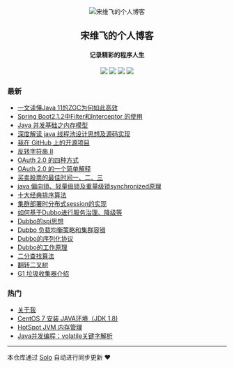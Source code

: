 <p align="center"><img alt="宋维飞的个人博客" src="https://static.b3log.org/images/brand/solo-32.png"></p><h2 align="center">
宋维飞的个人博客
</h2>

<h4 align="center">记录精彩的程序人生</h4>
<p align="center"><a title="宋维飞的个人博客" target="_blank" href="https://github.com/librarysong/solo-blog"><img src="https://img.shields.io/github/last-commit/librarysong/solo-blog.svg?style=flat-square&color=FF9900"></a>
<a title="GitHub repo size in bytes" target="_blank" href="https://github.com/librarysong/solo-blog"><img src="https://img.shields.io/github/repo-size/librarysong/solo-blog.svg?style=flat-square"></a>
<a title="Solo Version" target="_blank" href="https://github.com/b3log/solo/releases"><img src="https://img.shields.io/badge/solo-3.6.0-f1e05a.svg?style=flat-square&color=blueviolet"></a>
<a title="Hits" target="_blank" href="https://github.com/b3log/hits"><img src="https://hits.b3log.org/librarysong/solo-blog.svg"></a></p>

### 最新

* [一文读懂Java 11的ZGC为何如此高效](https://www.swfcp.cn/articles/2019/05/27/1558957053040.html)
* [Spring Boot2.1.2中Filter和Interceptor 的使用](https://www.swfcp.cn/articles/2019/05/27/1558939562704.html)
* [Java 并发基础之内存模型](https://www.swfcp.cn/articles/2019/05/23/1558578662279.html)
* [深度解读 java 线程池设计思想及源码实现](https://www.swfcp.cn/articles/2019/05/20/1558340873328.html)
* [我在 GitHub 上的开源项目](https://www.swfcp.cn/my-github-repos)
* [反转字符串 II](https://www.swfcp.cn/articles/2019/05/17/1558057774160.html)
* [OAuth 2.0 的四种方式](https://www.swfcp.cn/articles/2019/05/15/1557903641493.html)
* [OAuth 2.0 的一个简单解释](https://www.swfcp.cn/articles/2019/05/15/1557903585468.html)
* [买卖股票的最佳时间一、二、三](https://www.swfcp.cn/articles/2019/05/15/1557890429588.html)
* [java 偏向锁、轻量级锁及重量级锁synchronized原理](https://www.swfcp.cn/articles/2019/05/14/1557814689459.html)
* [十大经典排序算法](https://www.swfcp.cn/articles/2019/05/13/1557744007350.html)
* [集群部署时分布式session的实现](https://www.swfcp.cn/articles/2019/05/13/1557733578326.html)
* [如何基于Dubbo进行服务治理、降级等](https://www.swfcp.cn/articles/2019/05/13/1557732863407.html)
* [Dubbo的spi思想](https://www.swfcp.cn/articles/2019/05/13/1557731851404.html)
* [Dubbo 负载均衡策略和集群容错](https://www.swfcp.cn/articles/2019/05/13/1557731444338.html)
* [Dubbo的序列化协议](https://www.swfcp.cn/articles/2019/05/13/1557730563739.html)
* [Dubbo的工作原理](https://www.swfcp.cn/articles/2019/05/13/1557730360575.html)
* [二分查找算法](https://www.swfcp.cn/articles/2019/05/13/1557717236016.html)
* [翻转二叉树](https://www.swfcp.cn/articles/2019/05/13/1557713695277.html)
* [G1 垃圾收集器介绍](https://www.swfcp.cn/articles/2019/05/10/1557478639155.html)

### 热门

* [关于我](https://www.swfcp.cn/about)
* [CentOS 7 安装 JAVA环境（JDK 1.8)](https://www.swfcp.cn/articles/2019/05/10/1557459966891.html)
* [HotSpot JVM 内存管理](https://www.swfcp.cn/articles/2019/05/10/1557476664178.html)
* [Java并发编程：volatile关键字解析](https://www.swfcp.cn/articles/2019/05/10/1557468906175.html)



---

本仓库通过 [Solo](https://github.com/b3log/solo) 自动进行同步更新 ❤️ 